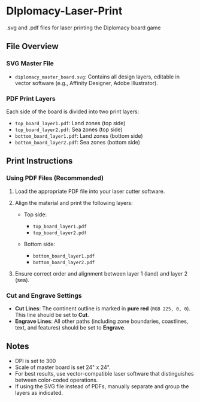 # DIplomacy-Laser-Print
.svg and .pdf files for laser printing the Diplomacy board game

## File Overview

### SVG Master File
- `diplomacy_master_board.svg`: Contains all design layers, editable in vector software (e.g., Affinity Designer, Adobe Illustrator).

### PDF Print Layers
Each side of the board is divided into two print layers:

- `top_board_layer1.pdf`: Land zones (top side)
- `top_board_layer2.pdf`: Sea zones (top side)
- `bottom_board_layer1.pdf`: Land zones (bottom side)
- `bottom_board_layer2.pdf`: Sea zones (bottom side)

## Print Instructions

### Using PDF Files (Recommended)

1. Load the appropriate PDF file into your laser cutter software.
2. Align the material and print the following layers:

   - Top side:
     - `top_board_layer1.pdf`
     - `top_board_layer2.pdf`

   - Bottom side:
     - `bottom_board_layer1.pdf`
     - `bottom_board_layer2.pdf`

3. Ensure correct order and alignment between layer 1 (land) and layer 2 (sea).

### Cut and Engrave Settings

- **Cut Lines**: The continent outline is marked in **pure red** (`RGB 225, 0, 0`). This line should be set to **Cut**.
- **Engrave Lines**: All other paths (including zone boundaries, coastlines, text, and features) should be set to **Engrave**.

## Notes

- DPI is set to 300
- Scale of master board is set 24" x 24".
- For best results, use vector-compatible laser software that distinguishes between color-coded operations.
- If using the SVG file instead of PDFs, manually separate and group the layers as indicated.
